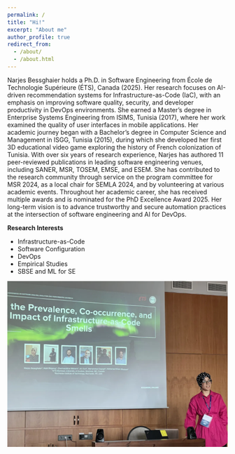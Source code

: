 ```yaml
---
permalink: /
title: "Hi!"
excerpt: "About me"
author_profile: true
redirect_from: 
  - /about/
  - /about.html
---
```


Narjes Bessghaier holds a Ph.D. in Software Engineering from École de Technologie Supérieure (ÉTS), Canada (2025). Her research focuses on AI-driven recommendation systems for Infrastructure-as-Code (IaC), with an emphasis on improving software quality, security, and developer productivity in DevOps environments. She earned a Master’s degree in Enterprise Systems Engineering from ISIMS, Tunisia (2017), where her work examined the quality of user interfaces in mobile applications. Her academic journey began with a Bachelor’s degree in Computer Science and Management in ISGG, Tunisia (2015), during which she developed her first 3D educational video game exploring the history of French colonization of Tunisia.
With over six years of research experience, Narjes has authored 11 peer-reviewed publications in leading software engineering venues, including SANER, MSR, TOSEM, EMSE, and ESEM. She has contributed to the research community through service on the program committee for MSR 2024, as a local chair for SEMLA 2024, and by volunteering at various academic events. Throughout her academic career, she has received multiple awards and is nominated for the PhD Excellence Award 2025. Her long-term vision is to advance trustworthy and secure automation practices at the intersection of software engineering and AI for DevOps.


**Research Interests**
- Infrastructure-as-Code
- Software Configuration
- DevOps
- Empirical Studies
- SBSE and ML for SE


  
![SANER 2024 in Rovaniemi, Finland](images/Conference.png)
